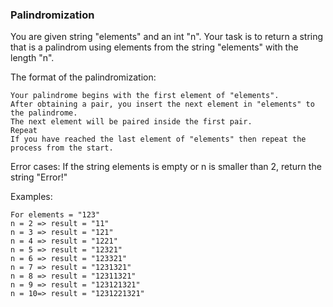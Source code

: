 ### Palindromization

You are given string "elements" and an int "n". Your task is to return a string that is a palindrom using elements from the string "elements" with the length "n".

The format of the palindromization:

    Your palindrome begins with the first element of "elements".
    After obtaining a pair, you insert the next element in "elements" to the palindrome.
    The next element will be paired inside the first pair.
    Repeat
    If you have reached the last element of "elements" then repeat the process from the start.

Error cases:
If the string elements is empty or n is smaller than 2, return the string "Error!"

Examples:
```
For elements = "123" 
n = 2 => result = "11"
n = 3 => result = "121"
n = 4 => result = "1221"
n = 5 => result = "12321"
n = 6 => result = "123321"
n = 7 => result = "1231321"
n = 8 => result = "12311321"
n = 9 => result = "123121321"
n = 10=> result = "1231221321"

